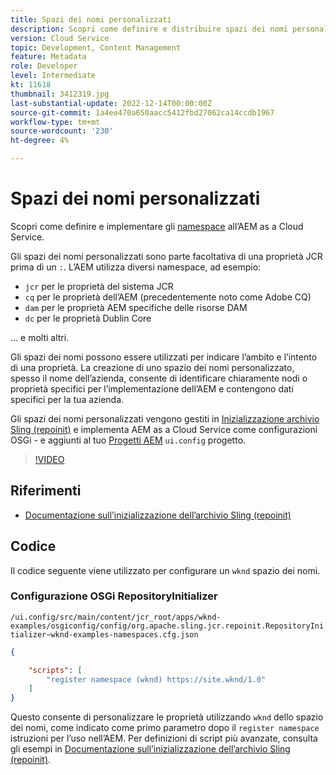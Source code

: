```yaml
---
title: Spazi dei nomi personalizzati
description: Scopri come definire e distribuire spazi dei nomi personalizzati in AEM as a Cloud Service.
version: Cloud Service
topic: Development, Content Management
feature: Metadata
role: Developer
level: Intermediate
kt: 11618
thumbnail: 3412319.jpg
last-substantial-update: 2022-12-14T00:00:00Z
source-git-commit: 1a4ee470a650aacc5412fbd27062ca14ccdb1967
workflow-type: tm+mt
source-wordcount: '230'
ht-degree: 4%

---
```


# Spazi dei nomi personalizzati

Scopri come definire e implementare gli [namespace](https://developer.adobe.com/experience-manager/reference-materials/spec/jcr/1.0/4.5_Namespaces.html) all’AEM as a Cloud Service.

Gli spazi dei nomi personalizzati sono parte facoltativa di una proprietà JCR prima di un `:`. L’AEM utilizza diversi namespace, ad esempio:

+ `jcr` per le proprietà del sistema JCR
+ `cq` per le proprietà dell’AEM (precedentemente noto come Adobe CQ)
+ `dam` per le proprietà AEM specifiche delle risorse DAM
+ `dc` per le proprietà Dublin Core

... e molti altri.

Gli spazi dei nomi possono essere utilizzati per indicare l’ambito e l’intento di una proprietà. La creazione di uno spazio dei nomi personalizzato, spesso il nome dell’azienda, consente di identificare chiaramente nodi o proprietà specifici per l’implementazione dell’AEM e contengono dati specifici per la tua azienda.

Gli spazi dei nomi personalizzati vengono gestiti in [Inizializzazione archivio Sling (repoinit)](https://sling.apache.org/documentation/bundles/repository-initialization.html) e implementa AEM as a Cloud Service come configurazioni OSGi - e aggiunti al tuo [Progetti AEM](https://experienceleague.adobe.com/docs/experience-manager-core-components/using/developing/archetype/overview.html?lang=it) `ui.config` progetto.

>[!VIDEO](https://video.tv.adobe.com/v/3412319/?quality=12&learn=on)

## Riferimenti

+ [Documentazione sull’inizializzazione dell’archivio Sling (repoinit)](https://sling.apache.org/documentation/bundles/repository-initialization.html#repoinit-parser-test-scenarios)

## Codice

Il codice seguente viene utilizzato per configurare un `wknd` spazio dei nomi.

### Configurazione OSGi RepositoryInitializer

`/ui.config/src/main/content/jcr_root/apps/wknd-examples/osgiconfig/config/org.apache.sling.jcr.repoinit.RepositoryInitializer~wknd-examples-namespaces.cfg.json`

```json
{

    "scripts": [
        "register namespace (wknd) https://site.wknd/1.0"
    ]
}
```

Questo consente di personalizzare le proprietà utilizzando `wknd` dello spazio dei nomi, come indicato come primo parametro dopo il `register namespace` istruzioni per l’uso nell’AEM. Per definizioni di script più avanzate, consulta gli esempi in [Documentazione sull’inizializzazione dell’archivio Sling (repoinit)](https://sling.apache.org/documentation/bundles/repository-initialization.html#repoinit-parser-test-scenarios).
